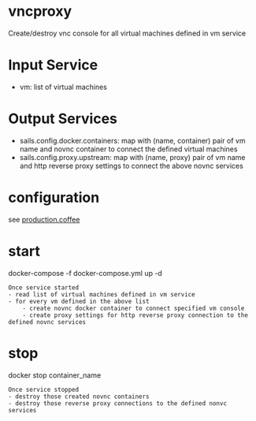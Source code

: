 # vncproxy
Create/destroy vnc console for all virtual machines defined in vm service

# Input Service
- vm: list of virtual machines

# Output Services
- sails.config.docker.containers: map with (name, container) pair of vm name and novnc container to connect the defined virtual machines
- sails.config.proxy.upstream: map with (name, proxy) pair of vm name and http reverse proxy settings to connect the above novnc services

# configuration 
see [production.coffee](https://github.com/twhtanghk/vncproxy/blob/master/config/env/production.coffee)

# start
docker-compose -f docker-compose.yml up -d
```
Once service started
- read list of virtual machines defined in vm service
- for every vm defined in the above list
    - create novnc docker container to connect specified vm console
    - create proxy settings for http reverse proxy connection to the defined novnc services
```

# stop
docker stop container_name
```
Once service stopped
- destroy those created novnc containers
- destroy those reverse proxy connections to the defined nonvc services
```
